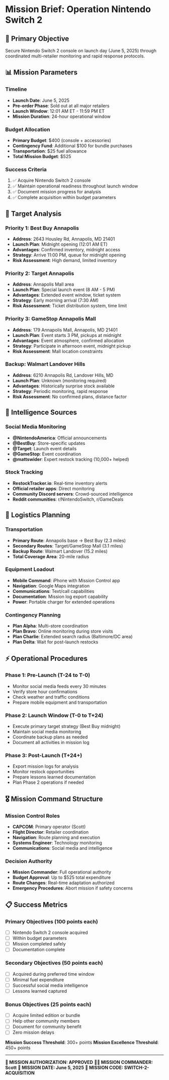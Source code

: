 # Mission Brief: Operation Nintendo Switch 2

## 🎯 Primary Objective
Secure Nintendo Switch 2 console on launch day (June 5, 2025) through coordinated multi-retailer monitoring and rapid response protocols.

## 📊 Mission Parameters

### **Timeline**
- **Launch Date**: June 5, 2025
- **Pre-order Phase**: Sold out at all major retailers
- **Launch Window**: 12:01 AM ET - 11:59 PM ET
- **Mission Duration**: 24-hour operational window

### **Budget Allocation**
- **Primary Budget**: $400 (console + accessories)
- **Contingency Fund**: Additional $100 for bundle purchases
- **Transportation**: $25 fuel allowance
- **Total Mission Budget**: $525

### **Success Criteria**
1. ✅ Acquire Nintendo Switch 2 console
2. ✅ Maintain operational readiness throughout launch window
3. ✅ Document mission progress for analysis
4. ✅ Complete acquisition within budget parameters

## 🏪 Target Analysis

### **Priority 1: Best Buy Annapolis**
- **Address**: 2643 Housley Rd, Annapolis, MD 21401
- **Launch Plan**: Midnight opening (12:01 AM ET)
- **Advantages**: Confirmed inventory, midnight access
- **Strategy**: Arrive 11:00 PM, queue for midnight opening
- **Risk Assessment**: High demand, limited inventory

### **Priority 2: Target Annapolis**
- **Address**: Annapolis Mall area
- **Launch Plan**: Special launch event (8 AM - 5 PM)
- **Advantages**: Extended event window, ticket system
- **Strategy**: Early morning arrival (7:30 AM)
- **Risk Assessment**: Ticket distribution system, time limit

### **Priority 3: GameStop Annapolis Mall**
- **Address**: 179 Annapolis Mall, Annapolis, MD 21401
- **Launch Plan**: Event starts 3 PM, pickups at midnight
- **Advantages**: Event atmosphere, confirmed allocation
- **Strategy**: Participate in afternoon event, midnight pickup
- **Risk Assessment**: Mall location constraints

### **Backup: Walmart Landover Hills**
- **Address**: 6210 Annapolis Rd, Landover Hills, MD
- **Launch Plan**: Unknown (monitoring required)
- **Advantages**: Historically surprise stock available
- **Strategy**: Periodic monitoring, rapid response
- **Risk Assessment**: No confirmed plans, distance factor

## 📱 Intelligence Sources

### **Social Media Monitoring**
- **@NintendoAmerica**: Official announcements
- **@BestBuy**: Store-specific updates
- **@Target**: Launch event details
- **@GameStop**: Event coordination
- **@mattswider**: Expert restock tracking (10,000+ helped)

### **Stock Tracking**
- **RestockTracker.io**: Real-time inventory alerts
- **Official retailer apps**: Direct monitoring
- **Community Discord servers**: Crowd-sourced intelligence
- **Reddit communities**: r/NintendoSwitch, r/GameDeals

## 🚗 Logistics Planning

### **Transportation**
- **Primary Route**: Annapolis base → Best Buy (2.3 miles)
- **Secondary Routes**: Target/GameStop Mall (3.1 miles)
- **Backup Route**: Walmart Landover (15.2 miles)
- **Total Coverage Area**: 20-mile radius

### **Equipment Loadout**
- **Mobile Command**: iPhone with Mission Control app
- **Navigation**: Google Maps integration
- **Communications**: Text/call capabilities
- **Documentation**: Mission log export capability
- **Power**: Portable charger for extended operations

### **Contingency Planning**
- **Plan Alpha**: Multi-store coordination
- **Plan Bravo**: Online monitoring during store visits
- **Plan Charlie**: Extended search radius (Baltimore/DC area)
- **Plan Delta**: Wait for post-launch restocks

## ⚡ Operational Procedures

### **Phase 1: Pre-Launch (T-24 to T-0)**
- Monitor social media feeds every 30 minutes
- Verify store hour confirmations
- Check weather and traffic conditions
- Prepare mobile equipment and transportation

### **Phase 2: Launch Window (T-0 to T+24)**
- Execute primary target strategy (Best Buy midnight)
- Maintain social media monitoring
- Coordinate backup plans as needed
- Document all activities in mission log

### **Phase 3: Post-Launch (T+24+)**
- Export mission logs for analysis
- Monitor restock opportunities
- Prepare lessons learned documentation
- Plan Phase 2 operations if needed

## 🎖️ Mission Command Structure

### **Mission Control Roles**
- **CAPCOM**: Primary operator (Scott)
- **Flight Director**: Retailer coordination
- **Navigation**: Route planning and execution
- **Systems Engineer**: Technology monitoring
- **Communications**: Social media and intelligence

### **Decision Authority**
- **Mission Commander**: Full operational authority
- **Budget Approval**: Up to $525 total expenditure
- **Route Changes**: Real-time adaptation authorized
- **Emergency Procedures**: Abort mission if safety concerns

## 📋 Success Metrics

### **Primary Objectives (100 points each)**
- [ ] Nintendo Switch 2 console acquired
- [ ] Within budget parameters
- [ ] Mission completed safely
- [ ] Documentation complete

### **Secondary Objectives (50 points each)**
- [ ] Acquired during preferred time window
- [ ] Minimal fuel expenditure
- [ ] Successful social media intelligence
- [ ] Lessons learned captured

### **Bonus Objectives (25 points each)**
- [ ] Acquire limited edition or bundle
- [ ] Help other community members
- [ ] Document for community benefit
- [ ] Zero mission delays

**Mission Success Threshold**: 300+ points
**Mission Excellence Threshold**: 450+ points

---

**🚀 MISSION AUTHORIZATION: APPROVED**
**👨‍🚀 MISSION COMMANDER: Scott**
**📅 MISSION DATE: June 5, 2025**
**🎯 MISSION CODE: SWITCH-2-ACQUISITION**